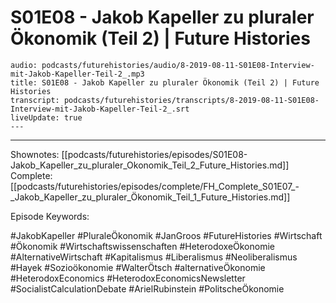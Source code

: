 # S01E08 - Jakob Kapeller zu pluraler Ökonomik (Teil 2) | Future Histories

```audio-note
audio: podcasts/futurehistories/audio/8-2019-08-11-S01E08-Interview-mit-Jakob-Kapeller-Teil-2_.mp3
title: S01E08 - Jakob Kapeller zu pluraler Ökonomik (Teil 2) | Future Histories
transcript: podcasts/futurehistories/transcripts/8-2019-08-11-S01E08-Interview-mit-Jakob-Kapeller-Teil-2_.srt
liveUpdate: true
---

```
---

Shownotes: [[podcasts/futurehistories/episodes/S01E08-Jakob_Kapeller_zu_pluraler_Okonomik_Teil_2_Future_Histories.md]]
Complete: [[podcasts/futurehistories/episodes/complete/FH_Complete_S01E07_-_Jakob_Kapeller_zu_pluraler_Ökonomik_Teil_1_Future_Histories.md]]


Episode Keywords:

#JakobKapeller #PluraleÖkonomik #JanGroos #FutureHistories #Wirtschaft #Ökonomik #Wirtschaftswissenschaften #HeterodoxeÖkonomie #AlternativeWirtschaft #Kapitalismus #Liberalismus #Neoliberalismus #Hayek #Sozioökonomie #WalterÖtsch #alternativeÖkonomie #HeterodoxEconomics #HeterodoxEconomicsNewsletter #SocialistCalculationDebate #ArielRubinstein #PolitscheÖkonomie
